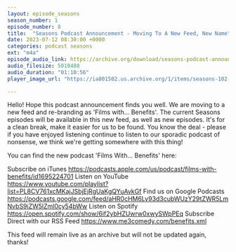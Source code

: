 ```yaml
---
layout: episode_seasons
season_number: 1
episode_number: 8
title:  "Seasons Podcast Announcement - Moving To A New Feed, New Name"
date: 2023-07-12 08:30:00 +0000
categories: podcast seasons
ext: "m4a"
episode_audio_link: https://archive.org/download/seasons-podcast-announcement/Seasons%20Announcement%20-%20Podcast%20Moving%20To%20A%20New%20Feed%2C%20Please%20Re-Subscribe%20to%20Continue%20Enjoying%20This%20Rubbish.m4a
audio_filesize: 5010488
audio_duration: "01:10:56"
player_image_url: "https://ia801502.us.archive.org/1/items/seasons-102-frank-sinatra-songs-and-woman-as-weapons/2000x2000_Seasons_Podcast_Art.jpg"

---
```


Hello! Hope this podcast announcement finds you well. We are moving to a new feed and re-branding as 'Films with... Benefits'. The current Seasons episodes will be available in this new feed, as well as new episodes. It's for a clean break, make it easier for us to be found. You know the deal - please if you have enjoyed listening continue to listen to our sporadic podcast of nonsense, we think we're getting somewhere with this thing!

You can find the new podcast 'Films With... Benefits' here:

Subscribe on iTunes https://podcasts.apple.com/us/podcast/films-with-benefits/id1695224701
Listen on YouTube https://www.youtube.com/playlist?list=PL8CV761xcMKajJSbjEjRgUaKgQYuAvkGf
Find us on Google Podcasts https://podcasts.google.com/feed/aHR0cHM6Ly93d3cubWUzY29tZWR5LmNvbS9iZW5lZml0cy54bWw
Listen on Spotify https://open.spotify.com/show/6if2ybHZUwrw0xwySWpPEq
Subscribe Direct with our RSS Feed https://www.me3comedy.com/benefits.xml

This feed will remain live as an archive but will not be updated again, thanks!